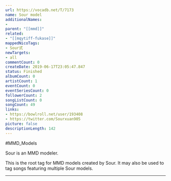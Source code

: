 ```yaml
---
url: https://vocadb.net/T/7173
name: Sour model
additionalNames: 
- 
parent: "[[mmd]]"
related:
- "[[mqytiff-fukase]]"
mappedNicoTags:
- Sour式
newTargets:
- all
commentCount: 0
createDate: 2019-06-17T23:05:47.847
status: Finished
albumCount: 0
artistCount: 1
eventCount: 0
eventSeriesCount: 0
followerCount: 2
songListCount: 0
songCount: 49
links: 
- https://bowlroll.net/user/193408
- https://twitter.com/Sourxuan905
picture: false
descriptionLength: 142
---
```


#MMD_Models

Sour is an MMD modeler.

This is the root tag for MMD models created by Sour. It may also be used to tag songs featuring multiple Sour models.

---

